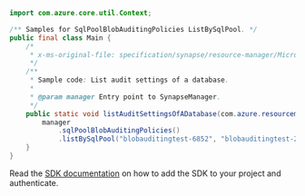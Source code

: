 ```java
import com.azure.core.util.Context;

/** Samples for SqlPoolBlobAuditingPolicies ListBySqlPool. */
public final class Main {
    /*
     * x-ms-original-file: specification/synapse/resource-manager/Microsoft.Synapse/stable/2021-06-01/examples/SqlPoolAuditingSettingsList.json
     */
    /**
     * Sample code: List audit settings of a database.
     *
     * @param manager Entry point to SynapseManager.
     */
    public static void listAuditSettingsOfADatabase(com.azure.resourcemanager.synapse.SynapseManager manager) {
        manager
            .sqlPoolBlobAuditingPolicies()
            .listBySqlPool("blobauditingtest-6852", "blobauditingtest-2080", "testdb", Context.NONE);
    }
}
```

Read the [SDK documentation](https://github.com/Azure/azure-sdk-for-java/blob/azure-resourcemanager-synapse_1.0.0-beta.6/sdk/synapse/azure-resourcemanager-synapse/README.md) on how to add the SDK to your project and authenticate.
